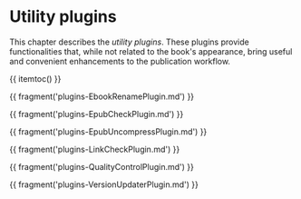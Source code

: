 # Utility plugins

This chapter describes the *utility plugins*. These plugins
provide functionalities that, while not related to the book's
appearance, bring useful and convenient enhancements to the
publication workflow.
 
{{ itemtoc() }}

{{ fragment('plugins-EbookRenamePlugin.md') }}

{{ fragment('plugins-EpubCheckPlugin.md') }}
 
{{ fragment('plugins-EpubUncompressPlugin.md') }}

{{ fragment('plugins-LinkCheckPlugin.md') }}

{{ fragment('plugins-QualityControlPlugin.md') }}

{{ fragment('plugins-VersionUpdaterPlugin.md') }}